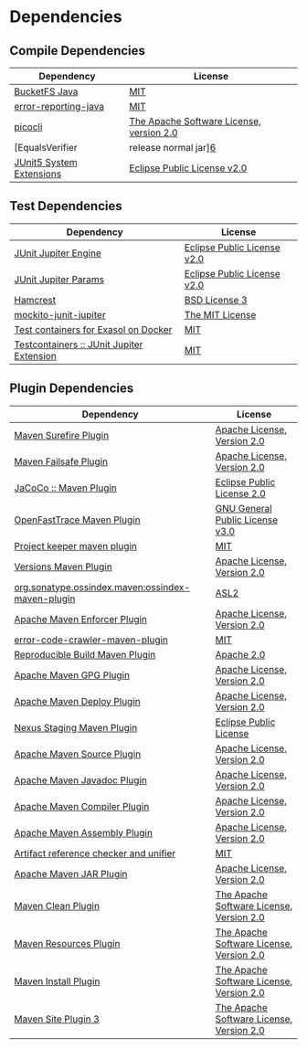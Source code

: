<!-- @formatter:off -->
# Dependencies

## Compile Dependencies

| Dependency                               | License                                       |
| ---------------------------------------- | --------------------------------------------- |
| [BucketFS Java][0]                       | [MIT][1]                                      |
| [error-reporting-java][2]                | [MIT][1]                                      |
| [picocli][4]                             | [The Apache Software License, version 2.0][5] |
| [EqualsVerifier | release normal jar][6] | [Apache License, Version 2.0][7]              |
| [JUnit5 System Extensions][8]            | [Eclipse Public License v2.0][9]              |

## Test Dependencies

| Dependency                                      | License                           |
| ----------------------------------------------- | --------------------------------- |
| [JUnit Jupiter Engine][10]                      | [Eclipse Public License v2.0][11] |
| [JUnit Jupiter Params][10]                      | [Eclipse Public License v2.0][11] |
| [Hamcrest][14]                                  | [BSD License 3][15]               |
| [mockito-junit-jupiter][16]                     | [The MIT License][17]             |
| [Test containers for Exasol on Docker][18]      | [MIT][1]                          |
| [Testcontainers :: JUnit Jupiter Extension][20] | [MIT][21]                         |

## Plugin Dependencies

| Dependency                                              | License                                       |
| ------------------------------------------------------- | --------------------------------------------- |
| [Maven Surefire Plugin][22]                             | [Apache License, Version 2.0][7]              |
| [Maven Failsafe Plugin][24]                             | [Apache License, Version 2.0][7]              |
| [JaCoCo :: Maven Plugin][26]                            | [Eclipse Public License 2.0][27]              |
| [OpenFastTrace Maven Plugin][28]                        | [GNU General Public License v3.0][29]         |
| [Project keeper maven plugin][30]                       | [MIT][1]                                      |
| [Versions Maven Plugin][32]                             | [Apache License, Version 2.0][7]              |
| [org.sonatype.ossindex.maven:ossindex-maven-plugin][34] | [ASL2][5]                                     |
| [Apache Maven Enforcer Plugin][36]                      | [Apache License, Version 2.0][7]              |
| [error-code-crawler-maven-plugin][38]                   | [MIT][1]                                      |
| [Reproducible Build Maven Plugin][40]                   | [Apache 2.0][5]                               |
| [Apache Maven GPG Plugin][42]                           | [Apache License, Version 2.0][7]              |
| [Apache Maven Deploy Plugin][44]                        | [Apache License, Version 2.0][5]              |
| [Nexus Staging Maven Plugin][46]                        | [Eclipse Public License][47]                  |
| [Apache Maven Source Plugin][48]                        | [Apache License, Version 2.0][7]              |
| [Apache Maven Javadoc Plugin][50]                       | [Apache License, Version 2.0][7]              |
| [Apache Maven Compiler Plugin][52]                      | [Apache License, Version 2.0][7]              |
| [Apache Maven Assembly Plugin][54]                      | [Apache License, Version 2.0][7]              |
| [Artifact reference checker and unifier][56]            | [MIT][1]                                      |
| [Apache Maven JAR Plugin][58]                           | [Apache License, Version 2.0][7]              |
| [Maven Clean Plugin][60]                                | [The Apache Software License, Version 2.0][5] |
| [Maven Resources Plugin][62]                            | [The Apache Software License, Version 2.0][5] |
| [Maven Install Plugin][64]                              | [The Apache Software License, Version 2.0][5] |
| [Maven Site Plugin 3][66]                               | [The Apache Software License, Version 2.0][5] |

[30]: https://github.com/exasol/project-keeper-maven-plugin
[0]: https://github.com/exasol/bucketfs-java
[2]: https://github.com/exasol/error-reporting-java
[9]: http://www.eclipse.org/legal/epl-v20.html
[5]: http://www.apache.org/licenses/LICENSE-2.0.txt
[22]: https://maven.apache.org/surefire/maven-surefire-plugin/
[46]: http://www.sonatype.com/public-parent/nexus-maven-plugins/nexus-staging/nexus-staging-maven-plugin/
[60]: http://maven.apache.org/plugins/maven-clean-plugin/
[1]: https://opensource.org/licenses/MIT
[16]: https://github.com/mockito/mockito
[24]: https://maven.apache.org/surefire/maven-failsafe-plugin/
[32]: http://www.mojohaus.org/versions-maven-plugin/
[15]: http://opensource.org/licenses/BSD-3-Clause
[52]: https://maven.apache.org/plugins/maven-compiler-plugin/
[21]: http://opensource.org/licenses/MIT
[28]: https://github.com/itsallcode/openfasttrace-maven-plugin
[27]: https://www.eclipse.org/legal/epl-2.0/
[47]: http://www.eclipse.org/legal/epl-v10.html
[18]: https://github.com/exasol/exasol-testcontainers
[26]: https://www.jacoco.org/jacoco/trunk/doc/maven.html
[17]: https://github.com/mockito/mockito/blob/main/LICENSE
[40]: http://zlika.github.io/reproducible-build-maven-plugin
[29]: https://www.gnu.org/licenses/gpl-3.0.html
[7]: https://www.apache.org/licenses/LICENSE-2.0.txt
[6]: https://www.jqno.nl/equalsverifier
[36]: https://maven.apache.org/enforcer/maven-enforcer-plugin/
[11]: https://www.eclipse.org/legal/epl-v20.html
[64]: http://maven.apache.org/plugins/maven-install-plugin/
[10]: https://junit.org/junit5/
[34]: https://sonatype.github.io/ossindex-maven/maven-plugin/
[42]: https://maven.apache.org/plugins/maven-gpg-plugin/
[20]: https://testcontainers.org
[8]: https://github.com/itsallcode/junit5-system-extensions
[48]: https://maven.apache.org/plugins/maven-source-plugin/
[14]: http://hamcrest.org/JavaHamcrest/
[44]: http://maven.apache.org/plugins/maven-deploy-plugin/
[66]: http://maven.apache.org/plugins/maven-site-plugin/
[62]: http://maven.apache.org/plugins/maven-resources-plugin/
[50]: https://maven.apache.org/plugins/maven-javadoc-plugin/
[38]: https://github.com/exasol/error-code-crawler-maven-plugin
[56]: https://github.com/exasol/artifact-reference-checker-maven-plugin
[58]: https://maven.apache.org/plugins/maven-jar-plugin/
[4]: http://picocli.info
[54]: https://maven.apache.org/plugins/maven-assembly-plugin/
